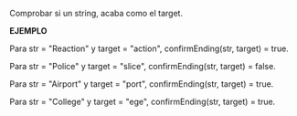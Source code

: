 Comprobar si un string, acaba como el target.

**EJEMPLO**

Para str = "Reaction" y target = "action", confirmEnding(str, target) = true.

Para str = "Police" y target = "slice", confirmEnding(str, target) = false.

Para str = "Airport" y target = "port", confirmEnding(str, target) = true.

Para str = "College" y target = "ege", confirmEnding(str, target) = true.
